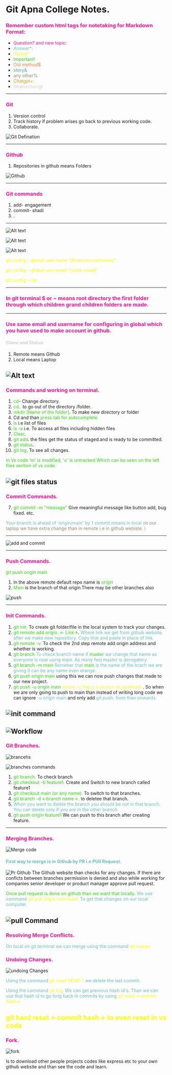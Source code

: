 # Git Apna College Notes.

<style>
qs{ color: #ff1493 }
as{ color: #66C1BB }
sy{ color: #ffff00 }
im{ color: #2CDD0D }
od{ color: #FF7F50 }
st{ color: #3EB489 }
ar{ color: #9A8873}
cg{ color: #D3A121}
at{ color: #D3D3D3}
</style>

### <qs>Remember custom html tags for notetaking for Markdown Format:</qs>

- <qs>Question? and new topic:</qs>
- <as>Answer\*:</as>
- <sy>Syntax^</sy>
- <im>Important!</im>
- <od> Old method$</od>
- <st>story&</st>
- <ar>any other%</ar>
- <cg>Chatgpt+:</cg>
- <at>Newsection@</at>

---

### <qs>Git

1. Version control
2. Track history if problem arises go back to previous working code.
3. Collaborate.

![Git Defination](/imgs/image.png)

---

### <qs>Github

1. Repositories in github means Folders

![Github](/imgs/Github.png)

---

### <qs> Git commands

1. add- engagement
2. commit- shadi
3. .

---

![Alt text](./imgs/image.png)

![Alt text](./imgs/image-1.png)

![Alt text](./imgs/image-2.png)

<sy>git config --global user.name “[firstname lastname]”

<sy>git config --global user.email “[valid-email]”

<sy>git config --list</sy>

---

### <qs> In git terminal $ or ~ means root directory the first folder through which children grand children folders are made.

---

### <qs>Use same email and username for configuring in global which you have used to make account in github.

#### <at> Clone and Status

1. Remote means Github
2. Local means Laptop

## ![Alt text](./imgs/image-3.png)

### <qs> Commands and working on terminal.

1. <im>cd</im>- Change directory.
2. <im>cd..</im> to go out of the directory /folder.
3. <im>mkdir [Name of the folder]</im>. To make new directory or folder
4. Cd and than <im>press tab for autocomplete.
5. <im>ls</im> i.e list of files
6. <im>ls -a</im> i.e. To access all files including hidden files
7. <im>Clear</im>.
8. <im>git add</im>. the files get the status of staged.and is ready to be committed.
9. <im>git status</im>.
10. <im>git log</im>. To see all changes.

<im>In Vs code 'm' is modified, 'u' is untracked.Which can be seen on the left files section of vs code.

## ![git files status](./imgs/status.png)

### <qs> Commit Commands.

7. <im>git commit -m "message"</im> Give meaningful message like button add, bug fixed. etc.

<as> Your branch is ahead of 'origin/main' by 1 commit means in local (<ar>in our laptop we have extra change than in remote i.e in github webiste. </ar>)

---

![add and commit](./imgs/addncom.png)

---

### <qs> Push Commands.

<im>git push origin main

1. In the above remote default repo name is <im>origin
2. <im> Main </im> is the branch of that origin.There may be other branches also

![push](./imgs/push.png)

---

### <qs> Init Commands.

1. <im>git init.</im> To create git folder/file in the local system to track your changes.
2. <im>git remote add origin. <- Link-></im>.<as> Where link we get from github website after we make new repository. Copy that and paste in place of link.
3. <im>git remote -v.</im> To check the 2nd step remote add origin address and whether is working.
4. <im>git branch</im> <as>To check branch name if <im>master</im> we change that name as everyone is now using main. As many feel master is derogatory.
5. <im>git branch -m main </im> <as> Remeber that <im>main</im> is the name of the brach we are giving it can be any name even orange.
6. <im>git push origin main </im> using this we can now push changes that made to our new project.
7. <im>git push -u origin main </im> <sy>where -u flag u is known as upstream </sy>. So when we are only going to push to main than instead of writing long code we can ignore <as> -u origin main</as> and only add <as>git push. from than onwards.

## ![init command](/imgs/init.png)

## ![Workflow](/imgs/workflow.png)

### <qs> Git Branches.

![brancehs](/imgs/branch.png)

![branches commands](/imgs/branch%20com.png)

1. <im>git branch.</im> To check branch
2. <im>git checkout -b feature1.</im> Create and Switch to new branch called feature1
3. <im>git checkout main (or any name).</im> To switch to that branches.
4. <im>git branch -d <-branch name->.</im> to deletee that branch.
5. <as>When you want to delete the branch you should be not in that branch. You can delete only if you are in the other branch.
6. <im>git push origin feature1</im> We can push to this branch after creating feature.

---

### <qs> Merging Branches.

![Merge code](/imgs/merging.png)

#### <as> First way to merge is in Github by PR i.e PUll Request.

![Pr Github](/imgs/PrGithub.png)
The Github website than checks for any changes. If there are conficts between branches permission is denied and also while working for companies senior developer or product manager approve pull request.

<im>Once pull request is done on github than we want that locally.<as> We use command <sy> git pull origin command.</sy> To get that changes on our local computer.

## ![pull Command](/imgs/pull%20command.png)

### <qs> Resolving Merge Conflicts.

<as> On local on git terminal we can merge using the command <sy>git merge.

### <qs> Undoing Changes.

![undoing Changes](./imgs/undoing%20change.png)

<as>Using the command <sy>git reset HEAD-1 </sy> we delete the last commit.

<as>Using the command <sy>git log</sy>. We can get previous hash id's. Than we can use that hash id to go long back in commits by using <sy>git reset <-commit hash->

## <as><sy>git hard reset <-commit hash-> to even reset in vs code

### <qs> Fork.

![fork](/imgs/fork.png)

Is to download other people projects codes like express etc to your own github website and than see the code and learn.
